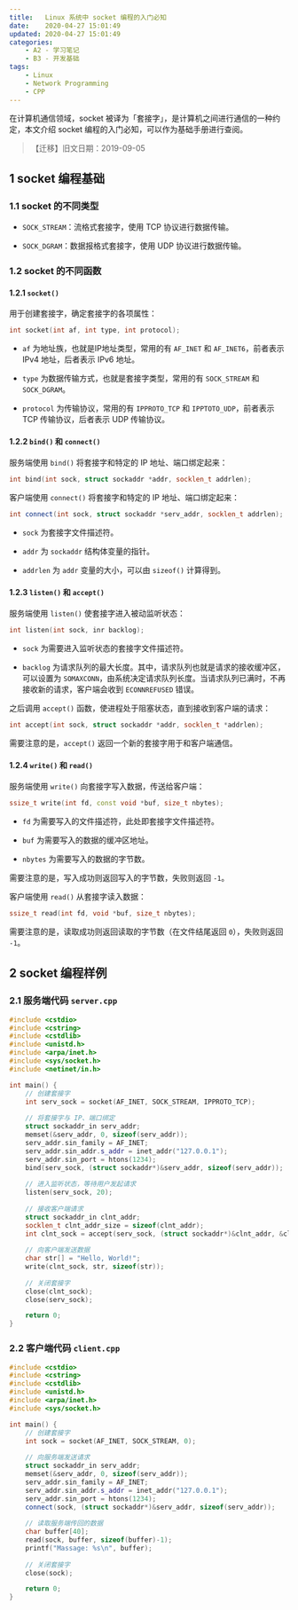 ```yaml
---
title:   Linux 系统中 socket 编程的入门必知
date:    2020-04-27 15:01:49
updated: 2020-04-27 15:01:49
categories:
    - A2 - 学习笔记
    - B3 - 开发基础
tags:
    - Linux
    - Network Programming
    - CPP
---
```


在计算机通信领域，socket 被译为「套接字」，是计算机之间进行通信的一种约定，本文介绍 socket 编程的入门必知，可以作为基础手册进行查阅。

<!-- more -->

> 【迁移】旧文日期：2019-09-05

## 1 socket 编程基础

### 1.1 socket 的不同类型

- `SOCK_STREAM`：流格式套接字，使用 TCP 协议进行数据传输。

- `SOCK_DGRAM`：数据报格式套接字，使用 UDP 协议进行数据传输。

### 1.2 socket 的不同函数

#### 1.2.1 `socket()`

用于创建套接字，确定套接字的各项属性：

```cpp
int socket(int af, int type, int protocol);
```

- `af` 为地址族，也就是IP地址类型，常用的有 `AF_INET` 和 `AF_INET6`，前者表示 IPv4 地址，后者表示 IPv6 地址。

- `type` 为数据传输方式，也就是套接字类型，常用的有 `SOCK_STREAM` 和 `SOCK_DGRAM`。

- `protocol` 为传输协议，常用的有 `IPPROTO_TCP` 和 `IPPTOTO_UDP`，前者表示 TCP 传输协议，后者表示 UDP 传输协议。

#### 1.2.2 `bind()` 和 `connect()`

服务端使用 `bind()` 将套接字和特定的 IP 地址、端口绑定起来：

```cpp
int bind(int sock, struct sockaddr *addr, socklen_t addrlen);
```

客户端使用 `connect()` 将套接字和特定的 IP 地址、端口绑定起来：

```cpp
int connect(int sock, struct sockaddr *serv_addr, socklen_t addrlen);
```

- `sock` 为套接字文件描述符。

- `addr` 为 `sockaddr` 结构体变量的指针。

- `addrlen` 为 `addr` 变量的大小，可以由 `sizeof()` 计算得到。

#### 1.2.3 `listen()` 和 `accept()`

服务端使用 `listen()` 使套接字进入被动监听状态：

```cpp
int listen(int sock, inr backlog);
```

- `sock` 为需要进入监听状态的套接字文件描述符。

- `backlog` 为请求队列的最大长度。其中，请求队列也就是请求的接收缓冲区，可以设置为 `SOMAXCONN`，由系统决定请求队列长度。当请求队列已满时，不再接收新的请求，客户端会收到 `ECONNREFUSED` 错误。

之后调用 `accept()` 函数，使进程处于阻塞状态，直到接收到客户端的请求：

```cpp
int accept(int sock, struct sockaddr *addr, socklen_t *addrlen);
```

需要注意的是，`accept()` 返回一个新的套接字用于和客户端通信。

#### 1.2.4 `write()` 和 `read()`

服务端使用 `write()` 向套接字写入数据，传送给客户端：

```cpp
ssize_t write(int fd, const void *buf, size_t nbytes);
```

- `fd` 为需要写入的文件描述符，此处即套接字文件描述符。

- `buf` 为需要写入的数据的缓冲区地址。

- `nbytes` 为需要写入的数据的字节数。

需要注意的是，写入成功则返回写入的字节数，失败则返回 `-1`。

客户端使用 `read()` 从套接字读入数据：

```cpp
ssize_t read(int fd, void *buf, size_t nbytes);
```

需要注意的是，读取成功则返回读取的字节数（在文件结尾返回 `0`），失败则返回 `-1`。

## 2 socket 编程样例

### 2.1 服务端代码 `server.cpp`

```cpp
#include <cstdio>
#include <cstring>
#include <cstdlib>
#include <unistd.h>
#include <arpa/inet.h>
#include <sys/socket.h>
#include <netinet/in.h>

int main() {
    // 创建套接字
    int serv_sock = socket(AF_INET, SOCK_STREAM, IPPROTO_TCP);
	
    // 将套接字与 IP、端口绑定
    struct sockaddr_in serv_addr;
    memset(&serv_addr, 0, sizeof(serv_addr));
    serv_addr.sin_family = AF_INET;
    serv_addr.sin_addr.s_addr = inet_addr("127.0.0.1");
    serv_addr.sin_port = htons(1234);
    bind(serv_sock, (struct sockaddr*)&serv_addr, sizeof(serv_addr));
	
    // 进入监听状态，等待用户发起请求
    listen(serv_sock, 20);
	
    // 接收客户端请求
    struct sockaddr_in clnt_addr;
    socklen_t clnt_addr_size = sizeof(clnt_addr);
    int clnt_sock = accept(serv_sock, (struct sockaddr*)&clnt_addr, &clnt_addr_size);
	
    // 向客户端发送数据
    char str[] = "Hello, World!";
    write(clnt_sock, str, sizeof(str));
	
    // 关闭套接字
    close(clnt_sock);
    close(serv_sock);

    return 0;
}
```

### 2.2 客户端代码 `client.cpp`

```cpp
#include <cstdio>
#include <cstring>
#include <cstdlib>
#include <unistd.h>
#include <arpa/inet.h>
#include <sys/socket.h>

int main() {
    // 创建套接字
    int sock = socket(AF_INET, SOCK_STREAM, 0);
	
    // 向服务端发送请求
    struct sockaddr_in serv_addr;
    memset(&serv_addr, 0, sizeof(serv_addr));
    serv_addr.sin_family = AF_INET;
    serv_addr.sin_addr.s_addr = inet_addr("127.0.0.1");
    serv_addr.sin_port = htons(1234);
    connect(sock, (struct sockaddr*)&serv_addr, sizeof(serv_addr));
	
    // 读取服务端传回的数据
    char buffer[40];
    read(sock, buffer, sizeof(buffer)-1);
    printf("Massage: %s\n", buffer);
	
    // 关闭套接字
    close(sock);

    return 0;
}
```

